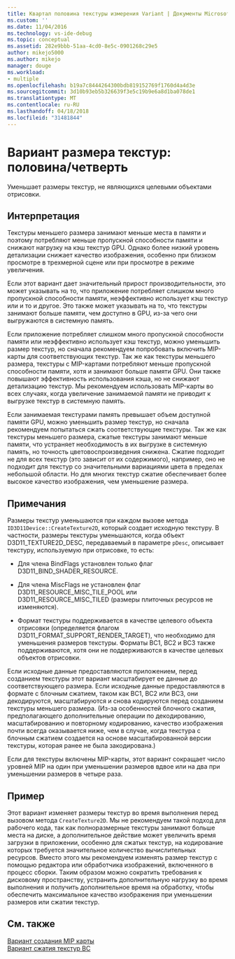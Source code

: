 ```yaml
---
title: Квартал половина текстуры измерения Variant | Документы Microsoft
ms.custom: ''
ms.date: 11/04/2016
ms.technology: vs-ide-debug
ms.topic: conceptual
ms.assetid: 282e9bbb-51aa-4cd0-8e5c-0901268c29e5
author: mikejo5000
ms.author: mikejo
manager: douge
ms.workload:
- multiple
ms.openlocfilehash: b19a7c8444264300bdb819152769f1760d4a4d3e
ms.sourcegitcommit: 3d10b93eb5b326639f3e5c19b9e6a8d1ba078de1
ms.translationtype: MT
ms.contentlocale: ru-RU
ms.lasthandoff: 04/18/2018
ms.locfileid: "31481844"
---
```

# <a name="halfquarter-texture-dimensions-variant"></a>Вариант размера текстур: половина/четверть
Уменьшает размеры текстур, не являющихся целевыми объектами отрисовки.  
  
## <a name="interpretation"></a>Интерпретация  
 Текстуры меньшего размера занимают меньше места в памяти и поэтому потребляют меньше пропускной способности памяти и снижают нагрузку на кэш текстур GPU. Однако более низкий уровень детализации снижает качество изображения, особенно при близком просмотре в трехмерной сцене или при просмотре в режиме увеличения.  
  
 Если этот вариант дает значительный прирост производительности, это может указывать на то, что приложение потребляет слишком много пропускной способности памяти, неэффективно использует кэш текстур или и то и другое. Это также может указывать на то, что текстуры занимают больше памяти, чем доступно в GPU, из-за чего они выгружаются в системную память.  
  
 Если приложение потребляет слишком много пропускной способности памяти или неэффективно использует кэш текстур, можно уменьшить размер текстур, но сначала рекомендуем попробовать включить MIP-карты для соответствующих текстур. Так же как текстуры меньшего размера, текстуры с MIP-картами потребляют меньше пропускной способности памяти, хотя и занимают больше памяти GPU. Они также повышают эффективность использования кэша, но не снижают детализацию текстур. Мы рекомендуем использовать MIP-карты во всех случаях, когда увеличение занимаемой памяти не приводит к выгрузке текстур в системную память.  
  
 Если занимаемая текстурами память превышает объем доступной памяти GPU, можно уменьшить размер текстур, но сначала рекомендуем попытаться сжать соответствующие текстуры. Так же как текстуры меньшего размера, сжатые текстуры занимают меньше памяти, что устраняет необходимость в их выгрузке в системную память, но точность цветовоспроизведения снижена. Сжатие подходит не для всех текстур (это зависит от их содержимого), например, оно не подходит для текстур со значительными вариациями цвета в пределах небольшой области. Но для многих текстур сжатие обеспечивает более высокое качество изображения, чем уменьшение размера.  
  
## <a name="remarks"></a>Примечания  
 Размеры текстур уменьшаются при каждом вызове метода `ID3D11Device::CreateTexture2D`, который создает исходную текстуру. В частности, размеры текстуры уменьшаются, когда объект D3D11_TEXTURE2D_DESC, передаваемый в параметре `pDesc`, описывает текстуру, используемую при отрисовке, то есть:  
  
-   Для члена BindFlags установлен только флаг D3D11_BIND_SHADER_RESOURCE.  
  
-   Для члена MiscFlags не установлен флаг D3D11_RESOURCE_MISC_TILE_POOL или D3D11_RESOURCE_MISC_TILED (размеры плиточных ресурсов не изменяются).  
  
-   Формат текстуры поддерживается в качестве целевого объекта отрисовки (определяется флагом D3D11_FORMAT_SUPPORT_RENDER_TARGET), что необходимо для уменьшения размеров текстуры. Форматы BC1, BC2 и BC3 также поддерживаются, хотя они не поддерживаются в качестве целевых объектов отрисовки.  
  
 Если исходные данные предоставляются приложением, перед созданием текстуры этот вариант масштабирует ее данные до соответствующего размера. Если исходные данные предоставляются в формате с блочным сжатием, таком как BC1, BC2 или BC3, они декодируются, масштабируются и снова кодируются перед созданием текстуры меньшего размера. (Из-за особенностей блочного сжатия, предполагающего дополнительные операции по декодированию, масштабированию и повторному кодированию, качество изображения почти всегда оказывается ниже, чем в случае, когда текстура с блочным сжатием создается на основе масштабированной версии текстуры, которая ранее не была закодирована.)  
  
 Если для текстуры включены MIP-карты, этот вариант сокращает число уровней MIP на один при уменьшении размеров вдвое или на два при уменьшении размеров в четыре раза.  
  
## <a name="example"></a>Пример  
 Этот вариант изменяет размеры текстур во время выполнения перед вызовом метода `CreateTexture2D`. Мы не рекомендуем такой подход для рабочего кода, так как полноразмерные текстуры занимают больше места на диске, а дополнительное действие может увеличить время загрузки в приложении, особенно для сжатых текстур, на кодирование которых требуется значительное количество вычислительных ресурсов. Вместо этого мы рекомендуем изменять размер текстур с помощью редактора или обработчика изображений, включенного в процесс сборки. Таким образом можно сократить требования к дисковому пространству, устранить дополнительную нагрузку во время выполнения и получить дополнительное время на обработку, чтобы обеспечить максимальное качество изображения при уменьшении размеров или сжатии текстур.  
  
## <a name="see-also"></a>См. также  
 [Вариант создания MIP карты](mip-map-generation-variant.md)   
 [Вариант сжатия текстур BC](bc-texture-compression-variant.md)